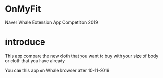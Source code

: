 # OnMyFit
Naver Whale Extension App Competition 2019

# introduce
This app compare the new cloth that you want to buy with your size of body or cloth that you have already

You can this app on Whale browser after 10-11-2019
